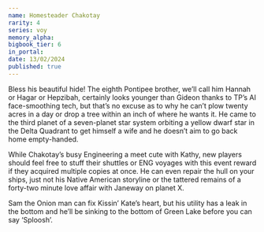 ```yaml
---
name: Homesteader Chakotay
rarity: 4
series: voy
memory_alpha:
bigbook_tier: 6
in_portal:
date: 13/02/2024
published: true
---
```


Bless his beautiful hide! The eighth Pontipee brother, we’ll call him Hannah or Hagar or Hepzibah, certainly looks younger than Gideon thanks to TP’s AI face-smoothing tech, but that’s no excuse as to why he can’t plow twenty acres in a day or drop a tree within an inch of where he wants it. He came to the third planet of a seven-planet star system orbiting a yellow dwarf star in the Delta Quadrant to get himself a wife and he doesn’t aim to go back home empty-handed.

While Chakotay’s busy Engineering a meet cute with Kathy, new players should feel free to stuff their shuttles or ENG voyages with this event reward if they acquired multiple copies at once. He can even repair the hull on your ships, just not his Native American storyline or the tattered remains of a forty-two minute love affair with Janeway on planet X. 

Sam the Onion man can fix Kissin’ Kate’s heart, but his utility has a leak in the bottom and he’ll be sinking to the bottom of Green Lake before you can say ‘Sploosh’.
